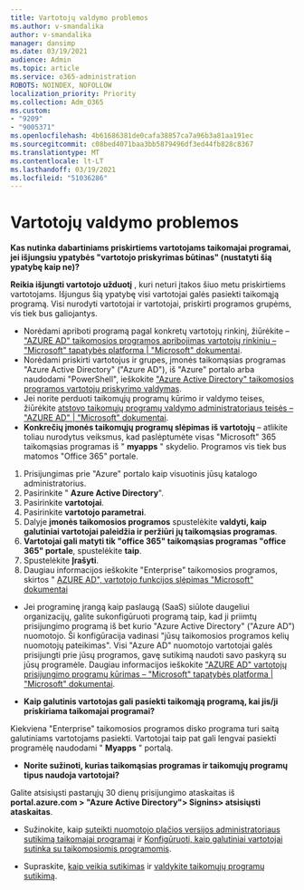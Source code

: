 ```yaml
---
title: Vartotojų valdymo problemos
ms.author: v-smandalika
author: v-smandalika
manager: dansimp
ms.date: 03/19/2021
audience: Admin
ms.topic: article
ms.service: o365-administration
ROBOTS: NOINDEX, NOFOLLOW
localization_priority: Priority
ms.collection: Adm_O365
ms.custom:
- "9209"
- "9005371"
ms.openlocfilehash: 4b61686381de0cafa38857ca7a96b3a81aa191ec
ms.sourcegitcommit: c08bed4071baa3bb5879496df3ed44fb828c8367
ms.translationtype: MT
ms.contentlocale: lt-LT
ms.lasthandoff: 03/19/2021
ms.locfileid: "51036286"
---
```

# <a name="user-management-issues"></a>Vartotojų valdymo problemos

**Kas nutinka dabartiniams priskirtiems vartotojams taikomajai programai, jei išjungsiu ypatybės "vartotojo priskyrimas būtinas" (nustatyti šią ypatybę kaip ne)?**

**Reikia išjungti vartotojo užduotį** , kuri neturi įtakos šiuo metu priskirtiems vartotojams. Išjungus šią ypatybę visi vartotojai galės pasiekti taikomąją programą. Visi nurodyti vartotojai ir vartotojai, priskirti programos grupėms, vis tiek bus galiojantys.

- Norėdami apriboti programą pagal konkretų vartotojų rinkinį, žiūrėkite – ["AZURE AD" taikomosios programos apribojimas vartotojų rinkiniu – "Microsoft" tapatybės platforma | "Microsoft" dokumentai](https://docs.microsoft.com/azure/active-directory/develop/howto-restrict-your-app-to-a-set-of-users#:~:text=Select%20the%20application%20you%20want%2cand%20set%20it%20to%20Yes.).
- Norėdami priskirti vartotojus ir grupes, įmonės taikomąsias programas "Azure Active Directory" ("Azure AD"), iš "Azure" portalo arba naudodami "PowerShell", ieškokite ["Azure Active Directory" taikomosios programos vartotojų priskyrimo valdymas](https://docs.microsoft.com/azure/active-directory/manage-apps/assign-user-or-group-access-portal).
- Jei norite perduoti taikomųjų programų kūrimo ir valdymo teises, žiūrėkite [atstovo taikomųjų programų valdymo administratoriaus teisės – "AZURE AD" | "Microsoft" dokumentai](https://docs.microsoft.com/azure/active-directory/roles/delegate-app-roles).
- **Konkrečių įmonės taikomųjų programų slėpimas iš vartotojų** – atlikite toliau nurodytus veiksmus, kad paslėptumėte visas "Microsoft" 365 taikomąsias programas iš " **myapps** " skydelio. Programos vis tiek bus matomos "Office 365" portale.

 1. Prisijungimas prie "Azure" portalo kaip visuotinis jūsų katalogo administratorius. 
 2. Pasirinkite " **Azure Active Directory**". 
 3. Pasirinkite **vartotojai**. 
 4. Pasirinkite **vartotojo parametrai**. 
 5. Dalyje **įmonės taikomosios programos** spustelėkite **valdyti, kaip galutiniai vartotojai paleidžia ir peržiūri jų taikomąsias programas**. 
 6. **Vartotojai gali matyti tik "office 365" taikomąsias programas "office 365" portale**, spustelėkite **taip**. 
 7. Spustelėkite **Įrašyti**. 
 8. Daugiau informacijos ieškokite "Enterprise" taikomosios programos, skirtos " [AZURE AD", vartotojo funkcijos slėpimas "Microsoft" dokumentai](https://docs.microsoft.com/azure/active-directory/manage-apps/hide-application-from-user-portal#:~:text=%20Hide%20an%20application%20from%20the%20end%20user,6%20Click%20Properties.%207%20Click%20Save.%20See%20More.)

- Jei programinę įrangą kaip paslaugą (SaaS) siūlote daugeliui organizacijų, galite sukonfigūruoti programą taip, kad ji priimtų prisijungimo programą iš bet kurio "Azure Active Directory" ("Azure AD") nuomotojo. Ši konfigūracija vadinasi "jūsų taikomosios programos kelių nuomotojų pateikimas". Visi "Azure AD" nuomotojo vartotojai galės prisijungti prie jūsų programos, gavę sutikimą naudoti savo paskyrą su jūsų programėle. Daugiau informacijos ieškokite ["AZURE AD" vartotojų prisijungimo programų kūrimas – "Microsoft" tapatybės platforma | "Microsoft" dokumentai](https://docs.microsoft.com/azure/active-directory/develop/howto-convert-app-to-be-multi-tenant).

- **Kaip galutinis vartotojas gali pasiekti taikomąją programą, kai jis/ji priskiriama taikomajai programai?**

Kiekviena "Enterprise" taikomosios programos disko programa turi saitą galutiniams vartotojams pasiekti. Vartotojai taip pat gali lengvai pasiekti programėlę naudodami " **Myapps** " portalą.

- **Norite sužinoti, kurias taikomąsias programas ir taikomųjų programų tipus naudoja vartotojai?**

Galite atsisiųsti pastarųjų 30 dienų prisijungimo ataskaitas iš **portal.azure.com > "Azure Active Directory"> Signins> atsisiųsti ataskaitas**.

- Sužinokite, kaip [suteikti nuomotojo plačios versijos administratoriaus sutikimą taikomajai programai](https://docs.microsoft.com/azure/active-directory/manage-apps/grant-admin-consent) ir [Konfigūruoti, kaip galutiniai vartotojai sutinka su taikomosiomis programomis](https://docs.microsoft.com/azure/active-directory/manage-apps/configure-user-consent).

- Supraskite, [kaip veikia sutikimas](https://docs.microsoft.com/azure/active-directory/develop/v2-permissions-and-consent) ir [valdykite taikomųjų programų sutikimą](https://docs.microsoft.com/azure/active-directory/manage-apps/manage-consent-requests).


